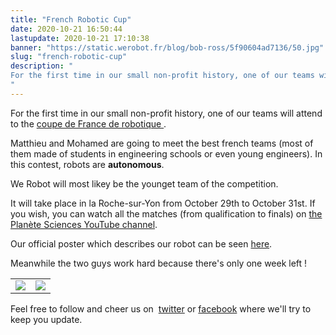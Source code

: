 ```yaml
---
title: "French Robotic Cup"
date: 2020-10-21 16:50:44
lastupdate: 2020-10-21 17:10:38
banner: "https://static.werobot.fr/blog/bob-ross/5f90604ad7136/50.jpg"
slug: "french-robotic-cup"
description: " 
For the first time in our small non-profit history, one of our teams will attend to the <a href=\"https://www.coupederobotique.fr\">coupe de France de r
"
---
```

For the first time in our small non-profit history, one of our teams will attend to the <a href="https://www.coupederobotique.fr">coupe de France de robotique </a>.

Matthieu and Mohamed are going to meet the best french teams (most of them made of students in engineering schools or even young engineers). In this contest, robots are **autonomous**.

We Robot will most likey be the younget team of the competition.

It will take place in la Roche-sur-Yon from October 29th to October 31st. If you wish, you can watch all the matches (from qualification to finals) on <a href="https://www.youtube.com/user/PlaneteSciences"> the Planète Sciences YouTube channel</a>. 

Our official poster which describes our robot can be seen <a href="https://www.dropbox.com/s/tr04vjwywx08pdz/We_Robot_Eurobot2020_Poster_v2.4_PS.pdf?dl=0">here</a>.

Meanwhile the two guys work hard because there's only one week left !

<table>

<tr> 

<td><img src="https://static.werobot.fr/blog/bob-ross/5f90604e24803/50.jpg"></td>

<td ><img src="https://static.werobot.fr/blog/bob-ross/5f90604c149f0/50.jpg"></td>

</tr>

</table>

Feel free to follow and cheer us on  <a href="https://www.twitter.com/werobot_FR">twitter</a> or <a href="https://www.facebook.com/WeRobot/">facebook</a> where we'll try to keep you update.


    